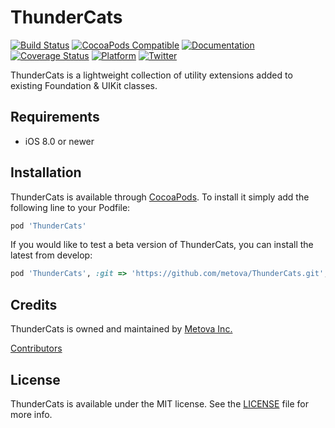 # ThunderCats

[![Build Status](https://travis-ci.org/metova/ThunderCats.svg)](https://travis-ci.org/metova/ThunderCats)
[![CocoaPods Compatible](https://img.shields.io/cocoapods/v/ThunderCats.svg)](https://img.shields.io/cocoapods/v/ThunderCats.svg)
[![Documentation](https://img.shields.io/cocoapods/metrics/doc-percent/ThunderCats.svg)](http://cocoadocs.org/docsets/ThunderCats/)
[![Coverage Status](https://coveralls.io/repos/github/metova/ThunderCats/badge.svg?branch=master)](https://coveralls.io/github/metova/ThunderCats?branch=master)
[![Platform](https://img.shields.io/cocoapods/p/ThunderCats.svg?style=flat)](http://cocoadocs.org/docsets/ThunderCats)
[![Twitter](https://img.shields.io/badge/twitter-@Metova-3CAC84.svg)](http://twitter.com/metova)

ThunderCats is a lightweight collection of utility extensions added to existing Foundation & UIKit classes.

## Requirements

- iOS 8.0 or newer

## Installation

ThunderCats is available through [CocoaPods](http://cocoapods.org). To install it simply add the following line to your Podfile:

```ruby
pod 'ThunderCats'
```

If you would like to test a beta version of ThunderCats, you can install the latest from develop:

```ruby
pod 'ThunderCats', :git => 'https://github.com/metova/ThunderCats.git', :branch => 'develop'
```


## Credits

ThunderCats is owned and maintained by [Metova Inc.](https://metova.com)

[Contributors](https://github.com/Metova/ThunderCats/graphs/contributors)

## License

ThunderCats is available under the MIT license. See the [LICENSE](LICENSE) file for more info.

